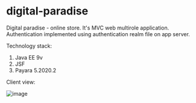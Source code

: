 # digital-paradise
Digital paradise - online store. It's MVC web multirole application. Authentication implemented using authentication realm file on app server.

Technology stack:
1. Java EE 9v 
2. JSF
3. Payara 5.2020.2 

Client view: 

![image](https://user-images.githubusercontent.com/62100174/115256689-22432b80-a138-11eb-9e7a-98f5edc2a5c0.png)
